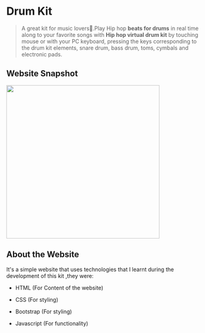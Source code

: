  # Drum Kit
    
  > A great kit for music lovers🥁.Play Hip hop **beats for drums** in real time along to your favorite songs with **Hip hop virtual drum kit** by touching mouse or with your PC keyboard, pressing the keys corresponding to the drum kit elements, snare drum, bass drum, toms, cymbals and electronic pads.
    
   ##  Website Snapshot
    
   <img src="https://user-images.githubusercontent.com/75598643/118358471-8670d800-b59c-11eb-8ba8-5fb2d5bd847f.png" height='400'>
   
 
 ## About the Website
    
  It's a simple website that uses technologies that I learnt during the development of this  kit ,they were:
    

  - HTML  (For Content of the website)
    
  - CSS      (For styling)
    
  - Bootstrap  (For styling)
    
 - Javascript  (For functionality)

